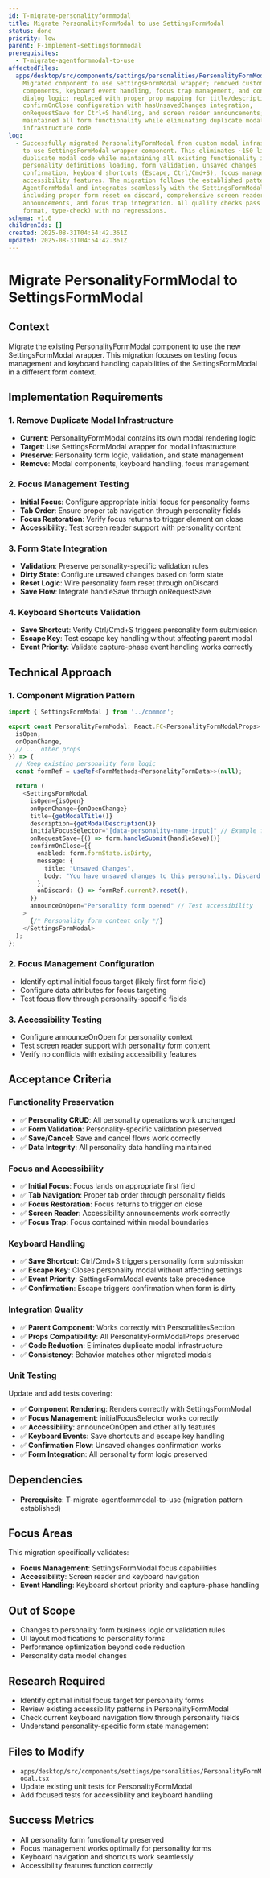 ```yaml
---
id: T-migrate-personalityformmodal
title: Migrate PersonalityFormModal to use SettingsFormModal
status: done
priority: low
parent: F-implement-settingsformmodal
prerequisites:
  - T-migrate-agentformmodal-to-use
affectedFiles:
  apps/desktop/src/components/settings/personalities/PersonalityFormModal.tsx:
    Migrated component to use SettingsFormModal wrapper; removed custom Dialog
    components, keyboard event handling, focus trap management, and confirmation
    dialog logic; replaced with proper prop mapping for title/description,
    confirmOnClose configuration with hasUnsavedChanges integration,
    onRequestSave for Ctrl+S handling, and screen reader announcements;
    maintained all form functionality while eliminating duplicate modal
    infrastructure code
log:
  - Successfully migrated PersonalityFormModal from custom modal infrastructure
    to use SettingsFormModal wrapper component. This eliminates ~150 lines of
    duplicate modal code while maintaining all existing functionality including
    personality definitions loading, form validation, unsaved changes
    confirmation, keyboard shortcuts (Escape, Ctrl/Cmd+S), focus management, and
    accessibility features. The migration follows the established pattern from
    AgentFormModal and integrates seamlessly with the SettingsFormModal API
    including proper form reset on discard, comprehensive screen reader
    announcements, and focus trap integration. All quality checks pass (lint,
    format, type-check) with no regressions.
schema: v1.0
childrenIds: []
created: 2025-08-31T04:54:42.361Z
updated: 2025-08-31T04:54:42.361Z
---
```


# Migrate PersonalityFormModal to SettingsFormModal

## Context

Migrate the existing PersonalityFormModal component to use the new SettingsFormModal wrapper. This migration focuses on testing focus management and keyboard handling capabilities of the SettingsFormModal in a different form context.

## Implementation Requirements

### 1. Remove Duplicate Modal Infrastructure

- **Current**: PersonalityFormModal contains its own modal rendering logic
- **Target**: Use SettingsFormModal wrapper for modal infrastructure
- **Preserve**: Personality form logic, validation, and state management
- **Remove**: Modal components, keyboard handling, focus management

### 2. Focus Management Testing

- **Initial Focus**: Configure appropriate initial focus for personality forms
- **Tab Order**: Ensure proper tab navigation through personality fields
- **Focus Restoration**: Verify focus returns to trigger element on close
- **Accessibility**: Test screen reader support with personality content

### 3. Form State Integration

- **Validation**: Preserve personality-specific validation rules
- **Dirty State**: Configure unsaved changes based on form state
- **Reset Logic**: Wire personality form reset through onDiscard
- **Save Flow**: Integrate handleSave through onRequestSave

### 4. Keyboard Shortcuts Validation

- **Save Shortcut**: Verify Ctrl/Cmd+S triggers personality form submission
- **Escape Key**: Test escape key handling without affecting parent modal
- **Event Priority**: Validate capture-phase event handling works correctly

## Technical Approach

### 1. Component Migration Pattern

```typescript
import { SettingsFormModal } from '../common';

export const PersonalityFormModal: React.FC<PersonalityFormModalProps> = ({
  isOpen,
  onOpenChange,
  // ... other props
}) => {
  // Keep existing personality form logic
  const formRef = useRef<FormMethods<PersonalityFormData>>(null);

  return (
    <SettingsFormModal
      isOpen={isOpen}
      onOpenChange={onOpenChange}
      title={getModalTitle()}
      description={getModalDescription()}
      initialFocusSelector="[data-personality-name-input]" // Example focus target
      onRequestSave={() => form.handleSubmit(handleSave)()}
      confirmOnClose={{
        enabled: form.formState.isDirty,
        message: {
          title: "Unsaved Changes",
          body: "You have unsaved changes to this personality. Discard them?",
        },
        onDiscard: () => formRef.current?.reset(),
      }}
      announceOnOpen="Personality form opened" // Test accessibility
    >
      {/* Personality form content only */}
    </SettingsFormModal>
  );
};
```

### 2. Focus Management Configuration

- Identify optimal initial focus target (likely first form field)
- Configure data attributes for focus targeting
- Test focus flow through personality-specific fields

### 3. Accessibility Testing

- Configure announceOnOpen for personality context
- Test screen reader support with personality form content
- Verify no conflicts with existing accessibility features

## Acceptance Criteria

### Functionality Preservation

- ✅ **Personality CRUD**: All personality operations work unchanged
- ✅ **Form Validation**: Personality-specific validation preserved
- ✅ **Save/Cancel**: Save and cancel flows work correctly
- ✅ **Data Integrity**: All personality data handling maintained

### Focus and Accessibility

- ✅ **Initial Focus**: Focus lands on appropriate first field
- ✅ **Tab Navigation**: Proper tab order through personality fields
- ✅ **Focus Restoration**: Focus returns to trigger on close
- ✅ **Screen Reader**: Accessibility announcements work correctly
- ✅ **Focus Trap**: Focus contained within modal boundaries

### Keyboard Handling

- ✅ **Save Shortcut**: Ctrl/Cmd+S triggers personality form submission
- ✅ **Escape Key**: Closes personality modal without affecting settings
- ✅ **Event Priority**: SettingsFormModal events take precedence
- ✅ **Confirmation**: Escape triggers confirmation when form is dirty

### Integration Quality

- ✅ **Parent Component**: Works correctly with PersonalitiesSection
- ✅ **Props Compatibility**: All PersonalityFormModalProps preserved
- ✅ **Code Reduction**: Eliminates duplicate modal infrastructure
- ✅ **Consistency**: Behavior matches other migrated modals

### Unit Testing

Update and add tests covering:

- ✅ **Component Rendering**: Renders correctly with SettingsFormModal
- ✅ **Focus Management**: initialFocusSelector works correctly
- ✅ **Accessibility**: announceOnOpen and other a11y features
- ✅ **Keyboard Events**: Save shortcuts and escape key handling
- ✅ **Confirmation Flow**: Unsaved changes confirmation works
- ✅ **Form Integration**: All personality form logic preserved

## Dependencies

- **Prerequisite**: T-migrate-agentformmodal-to-use (migration pattern established)

## Focus Areas

This migration specifically validates:

- **Focus Management**: SettingsFormModal focus capabilities
- **Accessibility**: Screen reader and keyboard navigation
- **Event Handling**: Keyboard shortcut priority and capture-phase handling

## Out of Scope

- Changes to personality form business logic or validation rules
- UI layout modifications to personality forms
- Performance optimization beyond code reduction
- Personality data model changes

## Research Required

- Identify optimal initial focus target for personality forms
- Review existing accessibility patterns in PersonalityFormModal
- Check current keyboard navigation flow through personality fields
- Understand personality-specific form state management

## Files to Modify

- `apps/desktop/src/components/settings/personalities/PersonalityFormModal.tsx`
- Update existing unit tests for PersonalityFormModal
- Add focused tests for accessibility and keyboard handling

## Success Metrics

- All personality form functionality preserved
- Focus management works optimally for personality forms
- Keyboard navigation and shortcuts work seamlessly
- Accessibility features function correctly
